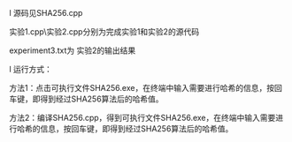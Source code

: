 l 源码见SHA256.cpp

实验1.cpp\实验2.cpp分别为完成实验1和实验2的源代码

experiment3.txt为 实验2的输出结果

l 运行方式：

方法1：点击可执行文件SHA256.exe，在终端中输入需要进行哈希的信息，按回车键，即得到经过SHA256算法后的哈希值。

方法2：编译SHA256.cpp，得到可执行文件SHA256.exe，在终端中输入需要进行哈希的信息，按回车键，即得到经过SHA256算法后的哈希值。

